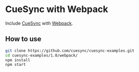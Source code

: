 # CueSync with Webpack

Include [CueSync](https://cuesync.github.io) with [Webpack](https://webpack.js.org).

## How to use

```sh
git clone https://github.com/cuesync/cuesync-examples.git
cd cuesync-examples/1.0/webpack/
npm install
npm start
```

